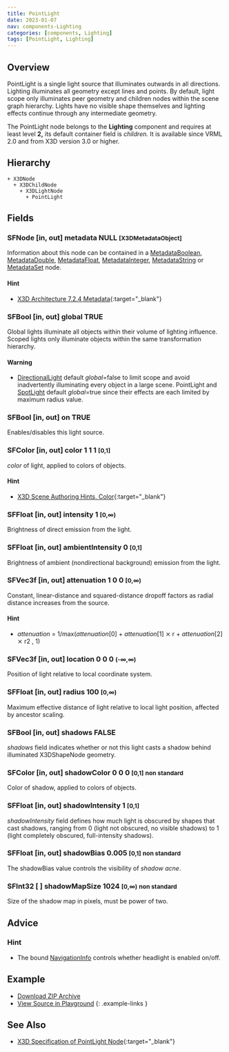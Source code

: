 ```yaml
---
title: PointLight
date: 2023-01-07
nav: components-Lighting
categories: [components, Lighting]
tags: [PointLight, Lighting]
---
```

<style>
.post h3 {
  word-spacing: 0.2em;
}
</style>

## Overview

PointLight is a single light source that illuminates outwards in all directions. Lighting illuminates all geometry except lines and points. By default, light scope only illuminates peer geometry and children nodes within the scene graph hierarchy. Lights have no visible shape themselves and lighting effects continue through any intermediate geometry.

The PointLight node belongs to the **Lighting** component and requires at least level **2,** its default container field is *children.* It is available since VRML 2.0 and from X3D version 3.0 or higher.

## Hierarchy

```
+ X3DNode
  + X3DChildNode
    + X3DLightNode
      + PointLight
```

## Fields

### SFNode [in, out] **metadata** NULL <small>[X3DMetadataObject]</small>

Information about this node can be contained in a [MetadataBoolean](/x_ite/components/core/metadataboolean/), [MetadataDouble](/x_ite/components/core/metadatadouble/), [MetadataFloat](/x_ite/components/core/metadatafloat/), [MetadataInteger](/x_ite/components/core/metadatainteger/), [MetadataString](/x_ite/components/core/metadatastring/) or [MetadataSet](/x_ite/components/core/metadataset/) node.

#### Hint

- [X3D Architecture 7.2.4 Metadata](https://www.web3d.org/specifications/X3Dv4/ISO-IEC19775-1v4-IS//Part01/components/core.html#Metadata){:target="_blank"}

### SFBool [in, out] **global** TRUE

Global lights illuminate all objects within their volume of lighting influence. Scoped lights only illuminate objects within the same transformation hierarchy.

#### Warning

- [DirectionalLight](/x_ite/components/lighting/directionallight/) default *global*=false to limit scope and avoid inadvertently illuminating every object in a large scene. PointLight and [SpotLight](/x_ite/components/lighting/spotlight/) default *global*=true since their effects are each limited by maximum radius value.

### SFBool [in, out] **on** TRUE

Enables/disables this light source.

### SFColor [in, out] **color** 1 1 1 <small>[0,1]</small>

*color* of light, applied to colors of objects.

#### Hint

- [X3D Scene Authoring Hints, Color](https://www.web3d.org/x3d/content/examples/X3dSceneAuthoringHints.html#Color){:target="_blank"}

### SFFloat [in, out] **intensity** 1 <small>[0,∞)</small>

Brightness of direct emission from the light.

### SFFloat [in, out] **ambientIntensity** 0 <small>[0,1]</small>

Brightness of ambient (nondirectional background) emission from the light.

### SFVec3f [in, out] **attenuation** 1 0 0 <small>[0,∞)</small>

Constant, linear-distance and squared-distance dropoff factors as radial distance increases from the source.

#### Hint

- *attenuation* = 1/max(*attenuation*[0] + *attenuation*[1] ⨯ r + *attenuation*[2] ⨯ r2 , 1)

### SFVec3f [in, out] **location** 0 0 0 <small>(-∞,∞)</small>

Position of light relative to local coordinate system.

### SFFloat [in, out] **radius** 100 <small>[0,∞)</small>

Maximum effective distance of light relative to local light position, affected by ancestor scaling.

### SFBool [in, out] **shadows** FALSE

*shadows* field indicates whether or not this light casts a shadow behind illuminated X3DShapeNode geometry.

### SFColor [in, out] **shadowColor** 0 0 0 <small>[0,1]</small> <small class="blue">non standard</small>

Color of shadow, applied to colors of objects.

### SFFloat [in, out] **shadowIntensity** 1 <small>[0,1]</small>

*shadowIntensity* field defines how much light is obscured by shapes that cast shadows, ranging from 0 (light not obscured, no visible shadows) to 1 (light completely obscured, full-intensity shadows).

### SFFloat [in, out] **shadowBias** 0.005 <small>[0,1]</small> <small class="blue">non standard</small>

The shadowBias value controls the visibility of *shadow acne*.

### SFInt32 [ ] **shadowMapSize** 1024 <small>[0,∞)</small> <small class="blue">non standard</small>

Size of the shadow map in pixels, must be power of two.

## Advice

### Hint

- The bound [NavigationInfo](/x_ite/components/navigation/navigationinfo/) controls whether headlight is enabled on/off.

## Example

<x3d-canvas src="https://create3000.github.io/media/examples/Lighting/PointLight/PointLight.x3d" update="auto"></x3d-canvas>

- [Download ZIP Archive](https://create3000.github.io/media/examples/Lighting/PointLight/PointLight.zip)
- [View Source in Playground](/x_ite/playground/?url=https://create3000.github.io/media/examples/Lighting/PointLight/PointLight.x3d)
{: .example-links }

## See Also

- [X3D Specification of PointLight Node](https://www.web3d.org/documents/specifications/19775-1/V4.0/Part01/components/lighting.html#PointLight){:target="_blank"}
